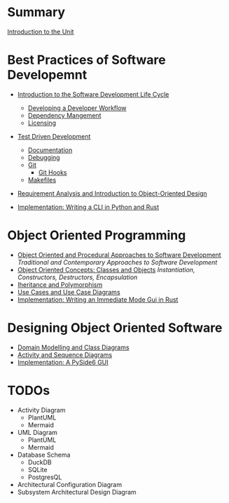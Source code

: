 
# Summary

[Introduction to the Unit](introduction-to-the-unit.md)

# Best Practices of Software Developemnt

- [Introduction to the Software Development Life Cycle](introduction-to-the-software-development-life-cycle.md)

    - [Developing a Developer Workflow](developing-a-developer-workflow.md)
    - [Dependency Mangement](dependency-mangement.md)
    - [Licensing](licensing.md)
- [Test Driven Development](test-driven-development.md)
    - [Documentation](documentation.md)
    - [Debugging](debugging.md)
    - [Git](git.md)
        - [Git Hooks](git-hooks.md)
    - [Makefiles](makefiles.md)
- [Requirement Analysis and Introduction to Object-Oriented Design](requirement-analysis-and-introduction-to-object-oriented-design.md)
- [Implementation: Writing a CLI in Python and Rust](implementation:-writing-a-cli-in-python-and-rust.md)

# Object Oriented Programming

- [Object Oriented and Procedural Approaches to Software Development](object-oriented-and-procedural-approaches-to-software-development.md)
    *Traditional and Contemporary Approaches to Software Development*
- [Object Oriented Concepts: Classes and Objects](classes-and-objects.md)
      *Instantiation, Constructors, Destructors, Encapsulation*
- [Iheritance and Polymorphism](iheritance-and-polymorphism.md)
- [Use Cases and Use Case Diagrams](use-cases-and-use-case-diagrams.md)
- [Implementation: Writing an Immediate Mode Gui in Rust](implementation:-writing-an-immediate-mode-gui-in-rust.md)


# Designing Object Oriented Software

- [Domain Modelling and Class Diagrams](domain-modelling-and-class-diagrams.md)
- [Activity and Sequence Diagrams](activity-and-sequence-diagrams.md)
- [Implementation: A PySide6 GUI](implementation:-a-pyside6-gui.md)



# TODOs

- Activity Diagram
  - PlantUML
  - Mermaid
- UML Diagram
  - PlantUML
  - Mermaid
- Database Schema
  - DuckDB
  - SQLite
  - PostgresQL
- Architectural Configuration Diagram
- Subsystem Architectural Design Diagram
